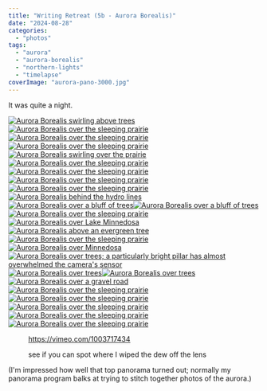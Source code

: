 ```yaml
---
title: "Writing Retreat (5b - Aurora Borealis)"
date: "2024-08-28"
categories: 
  - "photos"
tags: 
  - "aurora"
  - "aurora-borealis"
  - "northern-lights"
  - "timelapse"
coverImage: "aurora-pano-3000.jpg"
---
```


It was quite a night.

<!--more-->

[![Aurora Borealis swirling above trees](images/t5_IMG_4825-2000-1024x682.jpg)![Aurora Borealis over the sleeping prairie](images/t5_IMG_4696-2000-1024x682.jpg)![Aurora Borealis over the sleeping prairie](images/t5_IMG_4691-2000-1024x682.jpg)![Aurora Borealis over the sleeping prairie](images/t5_IMG_4689-2000-1024x682.jpg)![Aurora Borealis swirling over the prairie](images/t5_IMG_4673-2000-1024x682.jpg)![Aurora Borealis over the sleeping prairie](images/t5_IMG_4669-2000-1024x682.jpg)![Aurora Borealis over the sleeping prairie](images/t5_IMG_4662-2000-682x1024.jpg)![Aurora Borealis over the sleeping prairie](images/t5_IMG_4637-2000-682x1024.jpg)![Aurora Borealis over the sleeping prairie](images/t5_IMG_4633-2000-1024x682.jpg)![Aurora Borealis behind the hydro lines](images/t5_IMG_4614-2000-682x1024.jpg)![Aurora Borealis over a bluff of trees](images/t5_IMG_4605-2000-1024x682.jpg)![Aurora Borealis over a bluff of trees](images/t5_IMG_4559-2000-1024x682.jpg)![Aurora Borealis over the sleeping prairie](images/t3i_IMG_4789-2000-1024x682.jpg)![Aurora Borealis over Lake Minnedosa](images/t3i_IMG_4784-2000-682x1024.jpg)![Aurora Borealis above an evergreen tree](images/t3i_IMG_4776-2000-1024x682.jpg)![Aurora Borealis over the sleeping prairie](images/t3i_IMG_4775-2000-1024x682.jpg)![Aurora Borealis over Minnedosa](images/t3i_IMG_4769-2000-1024x682.jpg)![Aurora Borealis over trees; a particularly bright pillar has almost overwhelmed the camera's sensor](images/t3i_IMG_4762-2000-1024x682.jpg)![Aurora Borealis over trees](images/t3i_IMG_4761-2000-1024x682.jpg)![Aurora Borealis over trees](images/t3i_IMG_4757-2000-1024x682.jpg)![Aurora Borealis over a gravel road](images/t3i_IMG_4676-2000-1024x682.jpg)![Aurora Borealis over the sleeping prairie](images/t3i_IMG_4522-2000-1024x682.jpg)![Aurora Borealis over the sleeping prairie](images/t3i_IMG_4492-2000-1024x682.jpg)![Aurora Borealis over the sleeping prairie](images/t3i_IMG_4403-2000-1024x682.jpg)![Aurora Borealis over the sleeping prairie](images/t3i_IMG_4386-2000-1024x682.jpg)![Aurora Borealis over the sleeping prairie](https://i0.wp.com/patrickjohanneson.com/wp-content/uploads/2024/08/t3i_IMG_4386-2000-1024x682.jpg?ssl=1)](https://patrickjohanneson.com/wp-content/uploads/2024/08/t5_IMG_4922-2000-682x1024.jpg)

<figure>

https://vimeo.com/1003717434

<figcaption>

see if you can spot where I wiped the dew off the lens

</figcaption>



</figure>

(I'm impressed how well that top panorama turned out; normally my panorama program balks at trying to stitch together photos of the aurora.)
